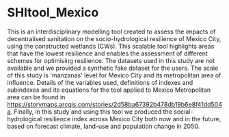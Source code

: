 # SHItool_Mexico
This is an interdisciplinary modelling tool created to assess the impacts of decentralised sanitation on the socio-hydrological resilience of Mexico City, using the constructed wetlands (CWs). This scalable tool highlights areas that have the lowest resilience and enables the assessment of different schemes for optimising resilience. The datasets used in this study are not available and we provided a synthetic fake dataset for the users. The scale of this study is 'manzanas' level for Mexico City and its metropolitan area of influence. Details of the variables used, definitions of indexes and subindexes and its equations for the tool applied to Mexico Metropolitan area can be found in https://storymaps.arcgis.com/stories/2d58ba67392b478db19b6e8f41dd504a. Finally, in this study and using this tool we produced the social-hydrological resilience index across Mexico City both now and in the future, based on forecast climate, land-use and population change in 2050.
